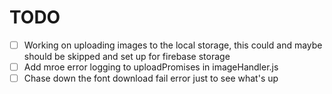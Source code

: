 # TODO

- [ ] Working on uploading images to the local storage, this could and maybe should be skipped and set up for firebase storage
- [ ] Add mroe error logging to uploadPromises in imageHandler.js
- [ ] Chase down the font download fail error just to see what's up
